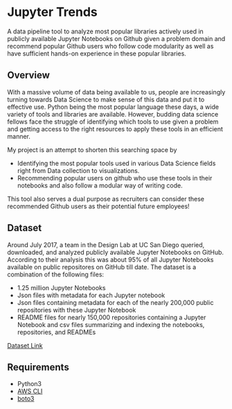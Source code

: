 # Jupyter Trends

A data pipeline tool to analyze most popular libraries actively used in publicly available Jupyter Notebooks on Github given a problem domain and recommend popular Github users who follow code modularity as well as have sufficient hands-on experience in these popular libraries.

## Overview
With a massive volume of data being available to us, people are increasingly turning towards Data Science to make sense of this data and put it to effective use. Python being the most popular language these days, a wide variety of tools and libraries are available. However, budding data science fellows face the struggle of identifying which tools to use given a problem and getting access to the right resources to apply these tools in an efficient manner.

My project is an attempt to shorten this searching space by 
* Identifying the most popular tools used in various Data Science fields right from Data collection to visualizations.
* Recommending popular users on github who use these tools in their notebooks and also follow a modular way of writing code.

This tool also serves a dual purpose as recruiters can consider these recommended Github users as their potential future employees! 

## Dataset
Around July 2017, a team in the Design Lab at UC San Diego queried, downloaded, and analyzed publicly available Jupyter Notebooks on GitHub. According to their analysis this was about 95% of all Jupyter Notebooks available on public repositores on GitHub till date. 
The dataset is a combination of the following files:
* 1.25 million Jupyter Notebooks
* Json files with metadata for each Jupyter notebook
* Json files containing metadata for each of the nearly 200,000 public repositories with these Jupyter Notebook
* README files for nearly 150,000 repositories containing a Jupyter Notebook and csv files summarizing and indexing the notebooks, repositories, and READMEs

[Dataset Link](https://library.ucsd.edu/dc/object/bb2733859v)

## Requirements
* Python3
* [AWS CLI](https://aws.amazon.com/cli/)
* [boto3](https://boto3.amazonaws.com/v1/documentation/api/latest/guide/quickstart.html#installation)
